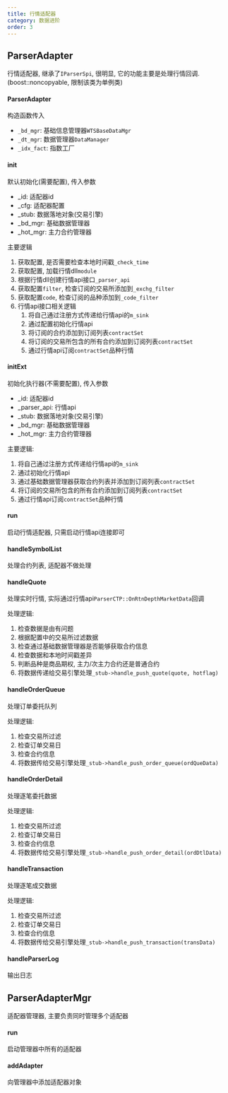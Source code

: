 ```yaml
---
title: 行情适配器
category: 数据进阶
order: 3
---
```


## ParserAdapter
行情适配器, 继承了`IParserSpi`, 很明显, 它的功能主要是处理行情回调.(boost::noncopyable, 限制该类为单例类)

#### ParserAdapter
构造函数传入
- `_bd_mgr`: 基础信息管理器`WTSBaseDataMgr`
- `_dt_mgr`: 数据管理器`DataManager`
- `_idx_fact`: 指数工厂

#### init
默认初始化(需要配置), 传入参数
- _id: 适配器id
- _cfg: 适配器配置
- _stub: 数据落地对象(交易引擎)
- _bd_mgr: 基础数据管理器
- _hot_mgr: 主力合约管理器

主要逻辑
1. 获取配置, 是否需要检查本地时间戳`_check_time`
2. 获取配置, 加载行情dll`module`
3. 根据行情dll创建行情api接口`_parser_api`
4. 获取配置`filter`, 检查订阅的交易所添加到`_exchg_filter`
5. 获取配置`code`, 检查订阅的品种添加到`_code_filter`
6. 行情api接口相关逻辑
    1. 将自己通过注册方式传递给行情api的`m_sink`
    2. 通过配置初始化行情api
    3. 将订阅的合约添加到订阅列表`contractSet`
    4. 将订阅的交易所包含的所有合约添加到订阅列表`contractSet`
    5. 通过行情api订阅`contractSet`品种行情

#### initExt
初始化执行器(不需要配置), 传入参数
- _id: 适配器id
- _parser_api: 行情api
- _stub: 数据落地对象(交易引擎)
- _bd_mgr: 基础数据管理器
- _hot_mgr: 主力合约管理器

主要逻辑:
1. 将自己通过注册方式传递给行情api的`m_sink`
2. 通过初始化行情api
3. 通过基础数据管理器获取合约列表并添加到订阅列表`contractSet`
4. 将订阅的交易所包含的所有合约添加到订阅列表`contractSet`
5. 通过行情api订阅`contractSet`品种行情

#### run
启动行情适配器, 只需启动行情api连接即可

#### handleSymbolList
处理合约列表, 适配器不做处理

#### handleQuote
处理实时行情, 实际通过行情api`ParserCTP::OnRtnDepthMarketData`回调

处理逻辑:
1. 检查数据是由有问题
2. 根据配置中的交易所过滤数据
3. 检查通过基础数据管理器是否能够获取合约信息
4. 检查数据和本地时间戳差异
5. 判断品种是商品期权, 主力/次主力合约还是普通合约
6. 将数据传递给交易引擎处理`_stub->handle_push_quote(quote, hotflag)`

#### handleOrderQueue
处理订单委托队列

处理逻辑:
1. 检查交易所过滤
2. 检查订单交易日
3. 检查合约信息
4. 将数据传给交易引擎处理`_stub->handle_push_order_queue(ordQueData)`

#### handleOrderDetail
处理逐笔委托数据

处理逻辑:
1. 检查交易所过滤
2. 检查订单交易日
3. 检查合约信息
4. 将数据传给交易引擎处理`_stub->handle_push_order_detail(ordDtlData)`

#### handleTransaction
处理逐笔成交数据

处理逻辑:
1. 检查交易所过滤
2. 检查订单交易日
3. 检查合约信息
4. 将数据传给交易引擎处理`_stub->handle_push_transaction(transData)`

#### handleParserLog
输出日志

## ParserAdapterMgr
适配器管理器, 主要负责同时管理多个适配器

#### run
启动管理器中所有的适配器

#### addAdapter
向管理器中添加适配器对象